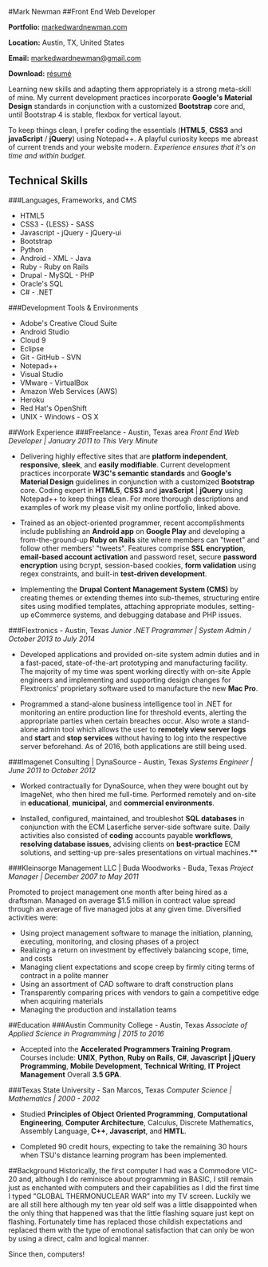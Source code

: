 #Mark Newman
##Front End Web Developer

**Portfolio:** [markedwardnewman.com](http://markedwardnewman.com "markedwardnewman.com")

**Location:** Austin, TX, United States

**Email:** markedwardnewman@gmail.com

**Download:** [résumé](http://www.markedwardnewman.com/assets/misc/MarkNewmanResume.docx)

Learning new skills and adapting them appropriately is a strong meta-skill of mine. My current development practices incorporate **Google&#39;s Material Design** standards in conjunction with a customized **Bootstrap** core and, until Bootstrap 4 is stable, flexbox for vertical layout.

To keep things clean, I prefer coding the essentials (**HTML5**, **CSS3** and **javaScript** / **jQuery**) using Notepad++. A playful curiosity keeps me abreast of current trends and your website modern. *Experience ensures that it&#39;s on time and within budget.*


## Technical Skills
###Languages, Frameworks, and CMS
- HTML5
- CSS3 - {LESS} - SASS
- Javascript - jQuery - jQuery-ui
- Bootstrap
- Python
- Android - XML - Java
- Ruby - Ruby on Rails
- Drupal - MySQL - PHP
- Oracle's SQL
- C# - .NET

###Development Tools & Environments
- Adobe's Creative Cloud Suite
- Android Studio
- Cloud 9
- Eclipse
- Git - GitHub - SVN
- Notepad++
- Visual Studio
- VMware - VirtualBox
- Amazon Web Services (AWS)
- Heroku
- Red Hat's OpenShift
- UNIX - Windows - OS X


##Work Experience
###Freelance - Austin, Texas area
*Front End Web Developer | January 2011 to This Very Minute*

- Delivering highly effective sites that are **platform independent**, **responsive**, **sleek**, and **easily modifiable**.  Current development practices incorporate **W3C&#39;s semantic standards** and **Google&#39;s Material Design** guidelines in conjunction with a customized **Bootstrap** core.  Coding expert in **HTML5**, **CSS3** and **javaScript** | **jQuery** using Notepad++ to keep things clean.  For more thorough descriptions and examples of work my please visit my online portfolio, linked above.

- Trained as an object-oriented programmer, recent accomplishments include publishing an **Android app** on **Google Play** and developing a from-the-ground-up **Ruby on Rails** site where members can &quot;tweet&quot; and follow other members&#39; &quot;tweets&quot;.  Features comprise **SSL encryption**, **email-based account activation** and password reset, secure **password encryption** using bcrypt, session-based cookies, **form validation** using regex constraints, and built-in **test-driven development**.

- Implementing the **Drupal Content Management System (CMS)** by creating themes or extending themes into sub-themes, structuring entire sites using modified templates, attaching appropriate modules, setting-up eCommerce systems, and debugging database and PHP issues.


###Flextronics - Austin, Texas
*Junior .NET Programmer | System Admin / October 2013 to July 2014*

- Developed applications and provided on-site system admin duties and in a fast-paced, state-of-the-art prototyping and manufacturing facility.  The majority of my time was spent working directly with on-site Apple engineers and implementing and supporting design changes for Flextronics&#39; proprietary software used to manufacture the new **Mac Pro**.

- Programmed a stand-alone business intelligence tool in .NET for monitoring an entire production line for threshold events, alerting the appropriate parties when certain breaches occur.  Also wrote a stand-alone admin tool which allows the user to **remotely view server logs** and **start** and **stop services** without having to log into the respective server beforehand.  As of 2016, both applications are still being used.


###Imagenet Consulting | DynaSource - Austin, Texas
*Systems Engineer | June 2011 to October 2012*

- Worked contractually for DynaSource, when they were bought out by ImageNet, who then hired me full-time.  Performed remotely and on-site in **educational**, **municipal**, and **commercial environments**.

- Installed, configured, maintained, and troubleshot **SQL databases** in conjunction with the ECM Laserfiche server-side software suite.  Daily activities also consisted of **coding** accounts payable **workflows**, **resolving database issues**, advising clients on **best-practice** ECM solutions, and setting-up pre-sales presentations on virtual machines.**


###Kleinsorge Management LLC | Buda Woodworks - Buda, Texas
*Project Manager | December 2007 to May 2011*

Promoted to project management one month after being hired as a draftsman.  Managed on average $1.5 million in contract value spread through an average of five managed jobs at any given time.  Diversified activities were:

- Using project management software to manage the initiation, planning, executing, monitoring, and closing phases of a project
- Realizing a return on investment by effectively balancing scope, time, and costs
- Managing client expectations and scope creep by firmly citing terms of contract in a polite manner
- Using an assortment of CAD software to draft construction plans
- Transparently comparing prices with vendors to gain a competitive edge when acquiring materials
- Managing the production and installation teams


##Education
###Austin Community College - Austin, Texas
*Associate of Applied Science in Programming | 2015 to 2016*

- Accepted into the **Accelerated Programmers Training Program**.  Courses include: **UNIX**, **Python**, **Ruby on Rails**, **C#**, **Javascript | jQuery Programming**, **Mobile Development**, **Technical Writing**, **IT Project Management** Overall **3.5 GPA**.


###Texas State University - San Marcos, Texas
*Computer Science | Mathematics | 2000 - 2002*

- Studied **Principles of Object Oriented Programming**, **Computational Engineering**, **Computer Architecture**, Calculus, Discrete Mathematics, Assembly Language, **C++**, **Javascript**, and **HMTL**.

- Completed 90 credit hours, expecting to take the remaining 30 hours when TSU&#39;s distance learning program has been implemented.


##Background
Historically, the first computer I had was a Commodore VIC-20 and, although I do reminisce about programming in BASIC, I still remain just as enchanted with computers and their capabilities as I did the first time I typed &quot;GLOBAL THERMONUCLEAR WAR&quot; into my TV screen. Luckily we are all still here although my ten year old self was a little disappointed when the only thing that happened was that the little flashing square just kept on flashing. Fortunately time has replaced those childish expectations and replaced them with the type of emotional satisfaction that can only be won by using a direct, calm and logical manner.

Since then, computers!